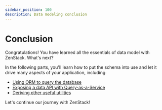 ```yaml
---
sidebar_position: 100
description: Data modeling conclusion
---
```


# Conclusion

Congratulations! You have learned all the essentials of data model with ZenStack. What's next?

In the following parts, you'll learn how to put the schema into use and let it drive many aspects of your application, including:

- [Using ORM to query the database](../orm/)
- [Exposing a data API with Query-as-a-Service](../service/)
- [Deriving other useful utilities](../service/)

Let's continue our journey with ZenStack!
